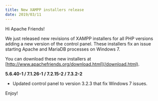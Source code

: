 ```yaml
---
title: New XAMPP installers release
date: 2019/03/11
---
```


Hi Apache Friends!

We just released new revisions of XAMPP installers for all PHP versions adding a new version of the control panel. These installers fix an issue starting Apache and MariaDB processes on Windows 7.

You can download these new installers at [http://www.apachefriends.org/download.html](/download.html).

**5.6.40-1 / 7.1.26-1 / 7.2.15-2 / 7.3.2-2**

- Updated control panel to version 3.2.3 that fix Windows 7 issues.

Enjoy!

